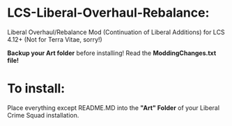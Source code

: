 # LCS-Liberal-Overhaul-Rebalance:
Liberal Overhaul/Rebalance Mod (Continuation of Liberal Additions) for LCS 4.12+ (Not for Terra Vitae, sorry!)

**Backup your Art folder** before installing! Read the **ModdingChanges.txt file!**

# To install: 
Place everything except README.MD into the **"Art" Folder** of your Liberal Crime Squad installation.
